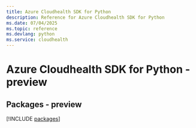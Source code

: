 ```yaml
---
title: Azure Cloudhealth SDK for Python
description: Reference for Azure Cloudhealth SDK for Python
ms.date: 07/04/2025
ms.topic: reference
ms.devlang: python
ms.service: cloudhealth
---
```

# Azure Cloudhealth SDK for Python - preview
## Packages - preview
[!INCLUDE [packages](cloudhealth-index.md)]